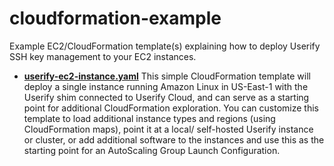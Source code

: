 # cloudformation-example

Example EC2/CloudFormation template(s) explaining how to deploy Userify SSH key management to your EC2 instances.

*   **[userify-ec2-instance.yaml](userify-ec2-instance.yaml)**
    This simple CloudFormation template will deploy a single instance running Amazon
    Linux in US-East-1 with the Userify shim connected to Userify Cloud, and can serve as a
    starting point for additional CloudFormation exploration. You can customize this template to
    load additional instance types and regions (using CloudFormation maps), point it at a local/
    self-hosted Userify instance or cluster, or add additional software to the instances and use
    this as the starting point for an AutoScaling Group Launch Configuration.
